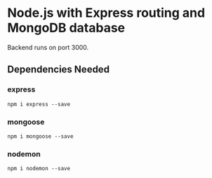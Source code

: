 # Node.js with Express routing and MongoDB database

Backend runs on port 3000.

## Dependencies Needed

### express

```
npm i express --save
```

### mongoose

```
npm i mongoose --save
```

### nodemon

```
npm i nodemon --save
```
